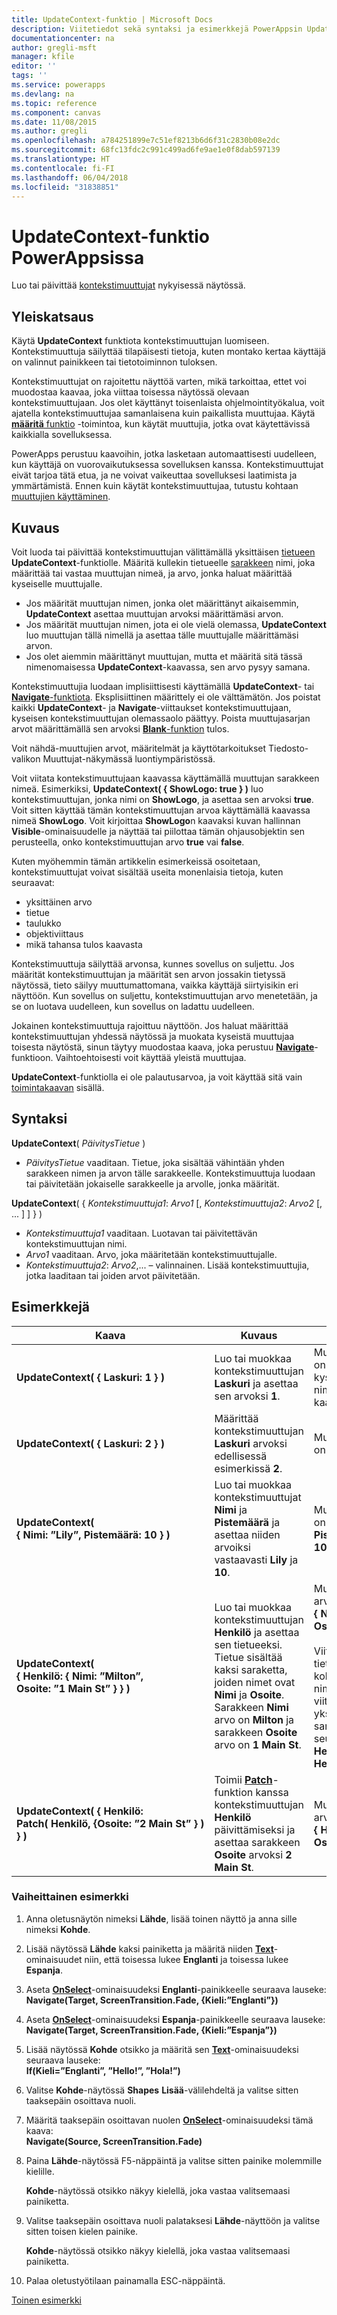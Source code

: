 ```yaml
---
title: UpdateContext-funktio | Microsoft Docs
description: Viitetiedot sekä syntaksi ja esimerkkejä PowerAppsin UpdateContext-funktiolle
documentationcenter: na
author: gregli-msft
manager: kfile
editor: ''
tags: ''
ms.service: powerapps
ms.devlang: na
ms.topic: reference
ms.component: canvas
ms.date: 11/08/2015
ms.author: gregli
ms.openlocfilehash: a784251899e7c51ef8213b6d6f31c2830b08e2dc
ms.sourcegitcommit: 68fc13fdc2c991c499ad6fe9ae1e0f8dab597139
ms.translationtype: HT
ms.contentlocale: fi-FI
ms.lasthandoff: 06/04/2018
ms.locfileid: "31838851"
---
```

# <a name="updatecontext-function-in-powerapps"></a>UpdateContext-funktio PowerAppsissa
Luo tai päivittää [kontekstimuuttujat](../working-with-variables.md#create-a-context-variable) nykyisessä näytössä.

## <a name="overview"></a>Yleiskatsaus
Käytä **UpdateContext** funktiota kontekstimuuttujan luomiseen. Kontekstimuuttuja säilyttää tilapäisesti tietoja, kuten montako kertaa käyttäjä on valinnut painikkeen tai tietotoiminnon tuloksen.

Kontekstimuuttujat on rajoitettu näyttöä varten, mikä tarkoittaa, ettet voi muodostaa kaavaa, joka viittaa toisessa näytössä olevaan kontekstimuuttujaan. Jos olet käyttänyt toisenlaista ohjelmointityökalua, voit ajatella kontekstimuuttujaa samanlaisena kuin paikallista muuttujaa.  Käytä [**määritä** funktio](function-set.md) -toimintoa, kun käytät muuttujia, jotka ovat käytettävissä kaikkialla sovelluksessa.  

PowerApps perustuu kaavoihin, jotka lasketaan automaattisesti uudelleen, kun käyttäjä on vuorovaikutuksessa sovelluksen kanssa.  Kontekstimuuttujat eivät tarjoa tätä etua, ja ne voivat vaikeuttaa sovelluksesi laatimista ja ymmärtämistä.  Ennen kuin käytät kontekstimuuttujaa, tutustu kohtaan [muuttujien käyttäminen](../working-with-variables.md).

## <a name="description"></a>Kuvaus
Voit luoda tai päivittää kontekstimuuttujan välittämällä yksittäisen [tietueen](../working-with-tables.md#records) **UpdateContext**-funktiolle. Määritä kullekin tietueelle [sarakkeen](../working-with-tables.md#columns) nimi, joka määrittää tai vastaa muuttujan nimeä, ja arvo, jonka haluat määrittää kyseiselle muuttujalle.

* Jos määrität muuttujan nimen, jonka olet määrittänyt aikaisemmin, **UpdateContext** asettaa muuttujan arvoksi määrittämäsi arvon.
* Jos määrität muuttujan nimen, jota ei ole vielä olemassa, **UpdateContext** luo muuttujan tällä nimellä ja asettaa tälle muuttujalle määrittämäsi arvon.
* Jos olet aiemmin määrittänyt muuttujan, mutta et määritä sitä tässä nimenomaisessa **UpdateContext**-kaavassa, sen arvo pysyy samana.

Kontekstimuuttujia luodaan implisiittisesti käyttämällä **UpdateContext**- tai [**Navigate**-funktiota](function-navigate.md).  Eksplisiittinen määrittely ei ole välttämätön.  Jos poistat kaikki **UpdateContext**- ja **Navigate**-viittaukset kontekstimuuttujaan, kyseisen kontekstimuuttujan olemassaolo päättyy.  Poista muuttujasarjan arvot määrittämällä sen arvoksi [**Blank**-funktion](function-isblank-isempty.md) tulos.

Voit nähdä-muuttujien arvot, määritelmät ja käyttötarkoitukset Tiedosto-valikon Muuttujat-näkymässä luontiympäristössä.

Voit viitata kontekstimuuttujaan kaavassa käyttämällä muuttujan sarakkeen nimeä. Esimerkiksi, **UpdateContext( { ShowLogo: true } )** luo kontekstimuuttujan, jonka nimi on **ShowLogo**, ja asettaa sen arvoksi **true**. Voit sitten käyttää tämän kontekstimuuttujan arvoa käyttämällä kaavassa nimeä **ShowLogo**.  Voit kirjoittaa **ShowLogo**n kaavaksi kuvan hallinnan **Visible**-ominaisuudelle ja näyttää tai piilottaa tämän ohjausobjektin sen perusteella, onko kontekstimuuttujan arvo **true** vai **false**.

Kuten myöhemmin tämän artikkelin esimerkeissä osoitetaan, kontekstimuuttujat voivat sisältää useita monenlaisia tietoja, kuten seuraavat:

* yksittäinen arvo
* tietue
* taulukko
* objektiviittaus
* mikä tahansa tulos kaavasta

Kontekstimuuttuja säilyttää arvonsa, kunnes sovellus on suljettu.  Jos määrität kontekstimuuttujan ja määrität sen arvon jossakin tietyssä näytössä, tieto säilyy muuttumattomana, vaikka käyttäjä siirtyisikin eri näyttöön.  Kun sovellus on suljettu, kontekstimuuttujan arvo menetetään, ja se on luotava uudelleen, kun sovellus on ladattu uudelleen.  

Jokainen kontekstimuuttuja rajoittuu näyttöön. Jos haluat määrittää kontekstimuuttujan yhdessä näytössä ja muokata kyseistä muuttujaa toisesta näytöstä, sinun täytyy muodostaa kaava, joka perustuu **[Navigate](function-navigate.md)**-funktioon.  Vaihtoehtoisesti voit käyttää yleistä muuttujaa.

**UpdateContext**-funktiolla ei ole palautusarvoa, ja voit käyttää sitä vain [toimintakaavan](../working-with-formulas-in-depth.md) sisällä.

## <a name="syntax"></a>Syntaksi
**UpdateContext**( *PäivitysTietue* )

* *PäivitysTietue* vaaditaan. Tietue, joka sisältää vähintään yhden sarakkeen nimen ja arvon tälle sarakkeelle. Kontekstimuuttuja luodaan tai päivitetään jokaiselle sarakkeelle ja arvolle, jonka määrität.

**UpdateContext**( { *Kontekstimuuttuja1*: *Arvo1* [, *Kontekstimuuttuja2*: *Arvo2* [, ... ] ] } )

* *Kontekstimuuttuja1* vaaditaan.  Luotavan tai päivitettävän kontekstimuuttujan nimi.
* *Arvo1* vaaditaan.  Arvo, joka määritetään kontekstimuuttujalle.
* *Kontekstimuuttuja2*: *Arvo2*,... – valinnainen. Lisää kontekstimuuttujia, jotka laaditaan tai joiden arvot päivitetään.

## <a name="examples"></a>Esimerkkejä
| Kaava | Kuvaus | Tulos |
| --- | --- | --- |
| **UpdateContext( {&nbsp;Laskuri:&nbsp;1&nbsp;} )** |Luo tai muokkaa kontekstimuuttujan **Laskuri** ja asettaa sen arvoksi **1**. |Muuttujan **Laskuri** arvo on **1**. Voit viitata kyseisen muuttujan nimeen **Laskuri** kaavassa. |
| **UpdateContext( {&nbsp;Laskuri:&nbsp;2&nbsp;} )** |Määrittää kontekstimuuttujan **Laskuri** arvoksi edellisessä esimerkissä **2**. |Muuttujan **Laskuri** arvo on **2**. |
| **UpdateContext( {&nbsp;Nimi:&nbsp;”Lily”,&nbsp;Pistemäärä:&nbsp;10&nbsp;} )** |Luo tai muokkaa kontekstimuuttujat **Nimi** ja **Pistemäärä** ja asettaa niiden arvoiksi vastaavasti **Lily** ja **10**. |Muuttujan **Nimi** arvo on **Lily** ja muuttujan **Pistemäärä** arvo on **10**. |
| **UpdateContext( {&nbsp;Henkilö:&nbsp;{&nbsp;Nimi:&nbsp;”Milton”, Osoite:&nbsp;”1&nbsp;Main&nbsp;St”&nbsp;}&nbsp;} )** |Luo tai muokkaa kontekstimuuttujan **Henkilö** ja asettaa sen tietueeksi. Tietue sisältää kaksi saraketta, joiden nimet ovat **Nimi** ja **Osoite**. Sarakkeen **Nimi** arvo on **Milton** ja sarakkeen **Osoite** arvo on **1 Main St**. |Muuttujan **Henkilö** arvo on tietue **{&nbsp;Nimi:&nbsp;”Milton”, Osoite:&nbsp;”1&nbsp;Main&nbsp;St”&nbsp;}&nbsp;}**.<br><br>Viittaus tähän tietueeseen kokonaisuutena nimellä **Henkilö** tai viittaus tämän tietueen yksittäiseen sarakkeeseen seuraavasti: **Henkilö.Nimi** tai **Henkilö.Osoite**. |
| **UpdateContext( {&nbsp;Henkilö: Patch(&nbsp;Henkilö,&nbsp;{Osoite:&nbsp;”2&nbsp;Main&nbsp;St”&nbsp;}&nbsp;) }&nbsp;)** |Toimii **[Patch](function-patch.md)**-funktion kanssa kontekstimuuttujan **Henkilö** päivittämiseksi ja asettaa sarakkeen **Osoite** arvoksi **2 Main St**. |Muuttujan **Henkilö** arvo on nyt tietue **{&nbsp;Henkilö:&nbsp;”Milton”, Osoite:&nbsp;”2&nbsp;Main&nbsp;St”&nbsp;}&nbsp;}**. |

### <a name="step-by-step-example"></a>Vaiheittainen esimerkki
1. Anna oletusnäytön nimeksi **Lähde**, lisää toinen näyttö ja anna sille nimeksi **Kohde**.
2. Lisää näytössä **Lähde** kaksi painiketta ja määritä niiden **[Text](../controls/properties-core.md)**-ominaisuudet niin, että toisessa lukee **Englanti** ja toisessa lukee **Espanja**.
3. Aseta **[OnSelect](../controls/properties-core.md)**-ominaisuudeksi **Englanti**-painikkeelle seuraava lauseke:<br>**Navigate(Target, ScreenTransition.Fade, {Kieli:”Englanti”})**
4. Aseta **[OnSelect](../controls/properties-core.md)**-ominaisuudeksi **Espanja**-painikkeelle seuraava lauseke:<br>**Navigate(Target, ScreenTransition.Fade, {Kieli:”Espanja”})**
5. Lisää näytössä **Kohde** otsikko ja määritä sen **[Text](../controls/properties-core.md)**-ominaisuudeksi seuraava lauseke:<br>**If(Kieli=”Englanti”, ”Hello!”, ”Hola!”)**
6. Valitse **Kohde**-näytössä **Shapes** **Lisää**-välilehdeltä ja valitse sitten taaksepäin osoittava nuoli.
7. Määritä taaksepäin osoittavan nuolen **[OnSelect](../controls/properties-core.md)**-ominaisuudeksi tämä kaava:<br>**Navigate(Source, ScreenTransition.Fade)**
8. Paina **Lähde**-näytössä F5-näppäintä ja valitse sitten painike molemmille kielille.
   
    **Kohde**-näytössä otsikko näkyy kielellä, joka vastaa valitsemaasi painiketta.
9. Valitse taaksepäin osoittava nuoli palataksesi **Lähde**-näyttöön ja valitse sitten toisen kielen painike.
   
    **Kohde**-näytössä otsikko näkyy kielellä, joka vastaa valitsemaasi painiketta.
10. Palaa oletustyötilaan painamalla ESC-näppäintä.

[Toinen esimerkki](../add-screen-context-variables.md)

